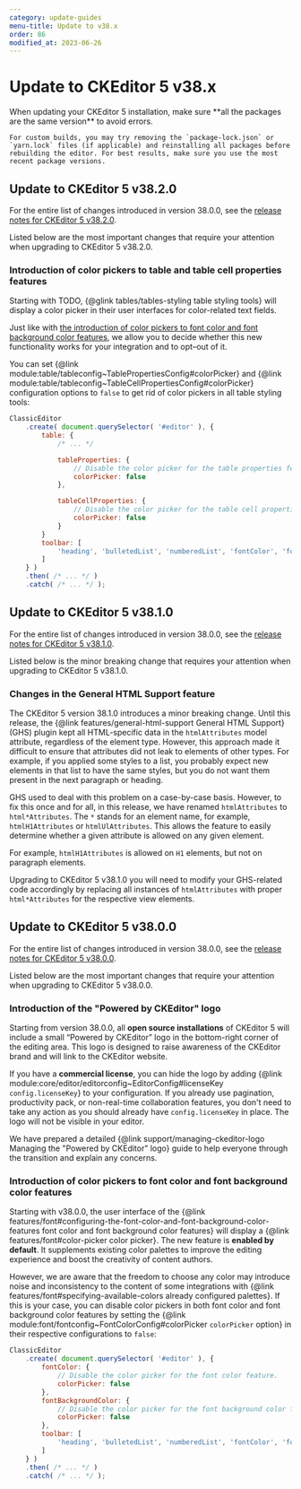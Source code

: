 ```yaml
---
category: update-guides
menu-title: Update to v38.x
order: 86
modified_at: 2023-06-26
---
```


# Update to CKEditor 5 v38.x

<info-box>
	When updating your CKEditor 5 installation, make sure **all the packages are the same version** to avoid errors.

	For custom builds, you may try removing the `package-lock.json` or `yarn.lock` files (if applicable) and reinstalling all packages before rebuilding the editor. For best results, make sure you use the most recent package versions.
</info-box>

## Update to CKEditor 5 v38.2.0

For the entire list of changes introduced in version 38.0.0, see the [release notes for CKEditor 5 v38.2.0](https://github.com/ckeditor/ckeditor5/releases/tag/v38.2.0).

Listed below are the most important changes that require your attention when upgrading to CKEditor 5 v38.2.0.

### Introduction of color pickers to table and table cell properties features

Starting with TODO, {@glink tables/tables-styling table styling tools} will display a color picker in their user interfaces for color-related text fields.

Just like with [the introduction of color pickers to font color and font background color features](#introduction-of-color-pickers-to-font-color-and-font-background-color-features), we allow you to decide whether this new functionality works for your integration and to opt–out of it.

You can set {@link module:table/tableconfig~TablePropertiesConfig#colorPicker} and {@link module:table/tableconfig~TableCellPropertiesConfig#colorPicker} configuration options to `false` to get rid of color pickers in all table styling tools:

```js
ClassicEditor
	.create( document.querySelector( '#editor' ), {
		table: {
			/* ... */

			tableProperties: {
				// Disable the color picker for the table properties feature.
				colorPicker: false
			},

			tableCellProperties: {
				// Disable the color picker for the table cell properties feature.
				colorPicker: false
			}
		}
		toolbar: [
			'heading', 'bulletedList', 'numberedList', 'fontColor', 'fontBackgroundColor', 'insertTable', 'undo', 'redo'
		]
	} )
	.then( /* ... */ )
	.catch( /* ... */ );
```

## Update to CKEditor 5 v38.1.0

For the entire list of changes introduced in version 38.0.0, see the [release notes for CKEditor 5 v38.1.0](https://github.com/ckeditor/ckeditor5/releases/tag/v38.1.0).

Listed below is the minor breaking change that requires your attention when upgrading to CKEditor 5 v38.1.0.

### Changes in the General HTML Support feature

The CKEditor 5 version 38.1.0 introduces a minor breaking change. Until this release, the {@link features/general-html-support General HTML Support} (GHS) plugin kept all HTML-specific data in the `htmlAttributes` model attribute, regardless of the element type. However, this approach made it difficult to ensure that attributes did not leak to elements of other types. For example, if you applied some styles to a list, you probably expect new elements in that list to have the same styles, but you do not want them present in the next paragraph or heading.

GHS used to deal with this problem on a case-by-case basis. However, to fix this once and for all, in this release, we have renamed `htmlAttributes` to `html*Attributes`. The `*` stands for an element name, for example, `htmlH1Attributes` or `htmlUlAttributes`. This allows the feature to easily determine whether a given attribute is allowed on any given element.

For example, `htmlH1Attributes` is allowed on `H1` elements, but not on paragraph elements.

Upgrading to CKEditor 5 v38.1.0 you will need to modify your GHS-related code accordingly by replacing all instances of `htmlAttributes` with proper `html*Attributes` for the respective view elements.

## Update to CKEditor 5 v38.0.0

For the entire list of changes introduced in version 38.0.0, see the [release notes for CKEditor 5 v38.0.0](https://github.com/ckeditor/ckeditor5/releases/tag/v38.0.0).

Listed below are the most important changes that require your attention when upgrading to CKEditor 5 v38.0.0.

### Introduction of the "Powered by CKEditor" logo

Starting from version 38.0.0, all **open source installations** of CKEditor 5 will include a small “Powered by CKEditor” logo in the bottom-right corner of the editing area. This logo is designed to raise awareness of the CKEditor brand and will link to the CKEditor website.

If you have a **commercial license**, you can hide the logo by adding {@link module:core/editor/editorconfig~EditorConfig#licenseKey `config.licenseKey`} to your configuration. If you already use pagination, productivity pack, or non-real-time collaboration features, you don't need to take any action as you should already have `config.licenseKey` in place. The logo will not be visible in your editor.

We have prepared a detailed {@link support/managing-ckeditor-logo Managing the "Powered by CKEditor" logo} guide to help everyone through the transition and explain any concerns.

### Introduction of color pickers to font color and font background color features

Starting with v38.0.0, the user interface of the {@link features/font#configuring-the-font-color-and-font-background-color-features font color and font background color features} will display a {@link features/font#color-picker color picker}. The new feature is **enabled by default**. It supplements existing color palettes to improve the editing experience and boost the creativity of content authors.

However, we are aware that the freedom to choose any color may introduce noise and inconsistency to the content of some integrations with {@link features/font#specifying-available-colors already configured palettes}. If this is your case, you can disable color pickers in both font color and font background color features by setting the {@link module:font/fontconfig~FontColorConfig#colorPicker `colorPicker` option} in their respective configurations to `false`:

```js
ClassicEditor
	.create( document.querySelector( '#editor' ), {
		fontColor: {
			// Disable the color picker for the font color feature.
			colorPicker: false
		},
		fontBackgroundColor: {
			// Disable the color picker for the font background color feature.
			colorPicker: false
		},
		toolbar: [
			'heading', 'bulletedList', 'numberedList', 'fontColor', 'fontBackgroundColor', 'undo', 'redo'
		]
	} )
	.then( /* ... */ )
	.catch( /* ... */ );
```
